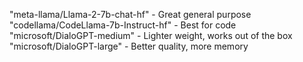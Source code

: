 "meta-llama/Llama-2-7b-chat-hf" - Great general purpose
"codellama/CodeLlama-7b-Instruct-hf" - Best for code
"microsoft/DialoGPT-medium" - Lighter weight, works out of the box
"microsoft/DialoGPT-large" - Better quality, more memory
